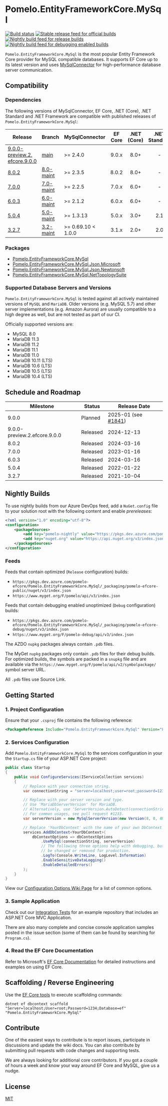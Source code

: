 # Pomelo.EntityFrameworkCore.MySql

[![Build status](https://github.com/PomeloFoundation/Pomelo.EntityFrameworkCore.MySql/actions/workflows/build.yml/badge.svg?branch=main)](https://github.com/PomeloFoundation/Pomelo.EntityFrameworkCore.MySql/actions/workflows/build.yml)
[![Stable release feed for official builds](https://img.shields.io/nuget/v/Pomelo.EntityFrameworkCore.MySql.svg?style=flat-square&label=Stable)](https://www.nuget.org/packages/Pomelo.EntityFrameworkCore.MySql/)
[![Nightly build feed for release builds](https://img.shields.io/myget/pomelo/vpre/Pomelo.EntityFrameworkCore.MySql.svg?label=Nightly)](https://www.myget.org/feed/pomelo/package/nuget/Pomelo.EntityFrameworkCore.MySql)
[![Nightly build feed for debugging enabled builds](https://img.shields.io/myget/pomelo-debug/vpre/Pomelo.EntityFrameworkCore.MySql.svg?label=Debug)](https://www.myget.org/feed/pomelo-debug/package/nuget/Pomelo.EntityFrameworkCore.MySql)

`Pomelo.EntityFrameworkCore.MySql` is the most popular Entity Framework Core provider for MySQL compatible databases. It supports EF Core up to its latest version and uses [MySqlConnector](https://mysqlconnector.net/) for high-performance database server communication.

## Compatibility

### Dependencies

The following versions of MySqlConnector, EF Core, .NET (Core), .NET Standard and .NET Framework are compatible with published releases of `Pomelo.EntityFrameworkCore.MySql`:

Release | Branch                                                                                           | MySqlConnector     | EF Core | .NET (Core) | .NET Standard | .NET Framework
--- |--------------------------------------------------------------------------------------------------|--------------------|:-------:|:-----------:| :---: | :---:
[9.0.0-<br />preview.2.<br />efcore.9.0.0](https://www.nuget.org/packages/Pomelo.EntityFrameworkCore.MySql/9.0.0-preview.2.efcore.9.0.0) | [main](https://github.com/PomeloFoundation/Pomelo.EntityFrameworkCore.MySql/tree/main)       | >= 2.4.0           |  9.0.x  |    8.0+     | - | -
[8.0.2](https://www.nuget.org/packages/Pomelo.EntityFrameworkCore.MySql/8.0.2) | [8.0-maint](https://github.com/PomeloFoundation/Pomelo.EntityFrameworkCore.MySql/tree/8.0-maint) | >= 2.3.5           |  8.0.2  |    8.0+     | - | -
[7.0.0](https://www.nuget.org/packages/Pomelo.EntityFrameworkCore.MySql/7.0.0) | [7.0-maint](https://github.com/PomeloFoundation/Pomelo.EntityFrameworkCore.MySql/tree/7.0-maint) | >= 2.2.5           |  7.0.x  |    6.0+     | - | -
[6.0.3](https://www.nuget.org/packages/Pomelo.EntityFrameworkCore.MySql/6.0.3) | [6.0-maint](https://github.com/PomeloFoundation/Pomelo.EntityFrameworkCore.MySql/tree/6.0-maint) | >= 2.1.2           |  6.0.x  |    6.0+     | - | -
[5.0.4](https://www.nuget.org/packages/Pomelo.EntityFrameworkCore.MySql/5.0.4) | [5.0-maint](https://github.com/PomeloFoundation/Pomelo.EntityFrameworkCore.MySql/tree/5.0-maint) | >= 1.3.13          |  5.0.x  |    3.0+     | 2.1 | -
[3.2.7](https://www.nuget.org/packages/Pomelo.EntityFrameworkCore.MySql/3.2.7) | [3.2-maint](https://github.com/PomeloFoundation/Pomelo.EntityFrameworkCore.MySql/tree/3.2-maint) | >= 0.69.10 < 1.0.0 |  3.1.x  |    2.0+     | 2.0 | 4.6.1+

### Packages

* [Pomelo.EntityFrameworkCore.MySql](https://www.nuget.org/packages/Pomelo.EntityFrameworkCore.MySql/)
* [Pomelo.EntityFrameworkCore.MySql.Json.Microsoft](https://www.nuget.org/packages/Pomelo.EntityFrameworkCore.MySql.Json.Microsoft/)
* [Pomelo.EntityFrameworkCore.MySql.Json.Newtonsoft](https://www.nuget.org/packages/Pomelo.EntityFrameworkCore.MySql.Json.Newtonsoft/)
* [Pomelo.EntityFrameworkCore.MySql.NetTopologySuite](https://www.nuget.org/packages/Pomelo.EntityFrameworkCore.MySql.NetTopologySuite/)

### Supported Database Servers and Versions

`Pomelo.EntityFrameworkCore.MySql` is tested against all actively maintained versions of `MySQL` and `MariaDB`. Older versions (e.g. MySQL 5.7) and other server implementations (e.g. Amazon Aurora) are usually compatible to a high degree as well, but are not tested as part of our CI.

Officially supported versions are:

- MySQL 8.0
- MariaDB 11.3
- MariaDB 11.2
- MariaDB 11.1
- MariaDB 11.0
- MariaDB 10.11 (LTS)
- MariaDB 10.6 (LTS)
- MariaDB 10.5 (LTS)
- MariaDB 10.4 (LTS)

## Schedule and Roadmap

Milestone | Status   | Release Date
----------|----------|-------------
9.0.0 | Planned | 2025-01 (see [#1841](https://github.com/PomeloFoundation/Pomelo.EntityFrameworkCore.MySql/issues/1841))
9.0.0-preview.2.efcore.9.0.0 | Released | 2024-12-13
8.0.2 | Released | 2024-03-16
7.0.0 | Released | 2023-01-16
6.0.3 | Released | 2024-03-16
5.0.4 | Released | 2022-01-22
3.2.7 | Released | 2021-10-04

## Nightly Builds

To use nightly builds from our Azure DevOps feed, add a `NuGet.config` file to your solution root with the following content and enable _prereleases_:

```xml
<?xml version="1.0" encoding="utf-8"?>
<configuration>
    <packageSources>
        <add key="pomelo-nightly" value="https://pkgs.dev.azure.com/pomelo-efcore/Pomelo.EntityFrameworkCore.MySql/_packaging/pomelo-efcore-public/nuget/v3/index.json" />
        <add key="nuget.org" value="https://api.nuget.org/v3/index.json" />
    </packageSources>
</configuration>
```

### Feeds

Feeds that contain optimized (`Release` configuration) builds:

* `https://pkgs.dev.azure.com/pomelo-efcore/Pomelo.EntityFrameworkCore.MySql/_packaging/pomelo-efcore-public/nuget/v3/index.json`
* `https://www.myget.org/F/pomelo/api/v3/index.json`

Feeds that contain debugging enabled unoptimized (`Debug` configuration) builds:

* `https://pkgs.dev.azure.com/pomelo-efcore/Pomelo.EntityFrameworkCore.MySql/_packaging/pomelo-efcore-debug/nuget/v3/index.json`
* `https://www.myget.org/F/pomelo-debug/api/v3/index.json`

The AZDO `nupkg` packages always contain `.pdb` files.

The MyGet `nupkg` packages only contain `.pdb` files for their debug builds. For optimized builds, the symbols are packed in a `snupkg` file and are available via the `https://www.myget.org/F/pomelo/api/v2/symbolpackage/` symbol server URL.

All `.pdb` files use Source Link.

## Getting Started

### 1. Project Configuration

Ensure that your `.csproj` file contains the following reference:

```xml
<PackageReference Include="Pomelo.EntityFrameworkCore.MySql" Version="8.0.2" />
```

### 2. Services Configuration

Add `Pomelo.EntityFrameworkCore.MySql` to the services configuration in your the `Startup.cs` file of your ASP.NET Core project:

```c#
public class Startup
{
    public void ConfigureServices(IServiceCollection services)
    {
        // Replace with your connection string.
        var connectionString = "server=localhost;user=root;password=1234;database=ef";

        // Replace with your server version and type.
        // Use 'MariaDbServerVersion' for MariaDB.
        // Alternatively, use 'ServerVersion.AutoDetect(connectionString)'.
        // For common usages, see pull request #1233.
        var serverVersion = new MySqlServerVersion(new Version(8, 0, 40));

        // Replace 'YourDbContext' with the name of your own DbContext derived class.
        services.AddDbContext<YourDbContext>(
            dbContextOptions => dbContextOptions
                .UseMySql(connectionString, serverVersion)
                // The following three options help with debugging, but should
                // be changed or removed for production.
                .LogTo(Console.WriteLine, LogLevel.Information)
                .EnableSensitiveDataLogging()
                .EnableDetailedErrors()
        );
    }
}
```

View our [Configuration Options Wiki Page](https://github.com/PomeloFoundation/Pomelo.EntityFrameworkCore.MySql/wiki/Configuration-Options) for a list of common options.

### 3. Sample Application

Check out our [Integration Tests](https://github.com/PomeloFoundation/Pomelo.EntityFrameworkCore.MySql/tree/main/test/EFCore.MySql.IntegrationTests) for an example repository that includes an ASP.NET Core MVC Application.

There are also many complete and concise console application samples posted in the issue section (some of them can be found by searching for `Program.cs`).

### 4. Read the EF Core Documentation

Refer to Microsoft's [EF Core Documentation](https://docs.microsoft.com/en-us/ef/core/) for detailed instructions and examples on using EF Core.

## Scaffolding / Reverse Engineering

Use the [EF Core tools](https://docs.microsoft.com/en-us/ef/core/cli/dotnet) to execute scaffolding commands:

```
dotnet ef dbcontext scaffold "Server=localhost;User=root;Password=1234;Database=ef" "Pomelo.EntityFrameworkCore.MySql"
```

## Contribute

One of the easiest ways to contribute is to report issues, participate in discussions and update the wiki docs. You can also contribute by submitting pull requests with code changes and supporting tests.

We are always looking for additional core contributors. If you got a couple of hours a week and know your way around EF Core and MySQL, give us a nudge.

## License

[MIT](https://github.com/PomeloFoundation/Pomelo.EntityFrameworkCore.MySql/blob/main/LICENSE)
